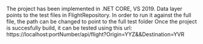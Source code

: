 The project has been implemented in .NET CORE, VS 2019.
Data layer points to the test files in FlightRepository.
In order to run it against the full file, the path can be changed to point to the full test folder
Once the project is succesfully build, it can be tested using this url: https://localhost:portNumber/api/flight?Origin=YYZ&&Destination=YVR

